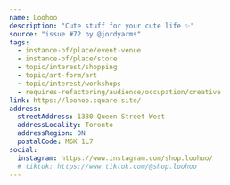```yaml
---
name: Loohoo
description: "Cute stuff for your cute life ✨"
source: "issue #72 by @jordyarms"
tags:
  - instance-of/place/event-venue
  - instance-of/place/store
  - topic/interest/shopping
  - topic/art-form/art
  - topic/interest/workshops
  - requires-refactoring/audience/occupation/creative
link: https://loohoo.square.site/
address:
  streetAddress: 1380 Queen Street West
  addressLocality: Toronto
  addressRegion: ON
  postalCode: M6K 1L7
social:
  instagram: https://www.instagram.com/shop.loohoo/
  # tiktok: https://www.tiktok.com/@shop.loohoo
---
```


<!-- Community added from GitHub issue #72 -->

